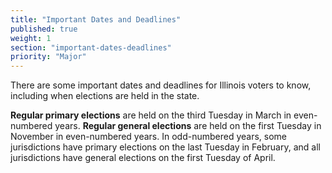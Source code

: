 ```yaml
---
title: "Important Dates and Deadlines"
published: true
weight: 1
section: "important-dates-deadlines"
priority: "Major"
---
```


There are some important dates and deadlines for Illinois voters to know, including when elections are held in the state.  

**Regular primary elections** are held on the third Tuesday in March in even-numbered years. **Regular general elections** are held on the first Tuesday in November in even-numbered years. In odd-numbered years, some jurisdictions have primary elections on the last Tuesday in February, and all jurisdictions have general elections on the first Tuesday of April.
